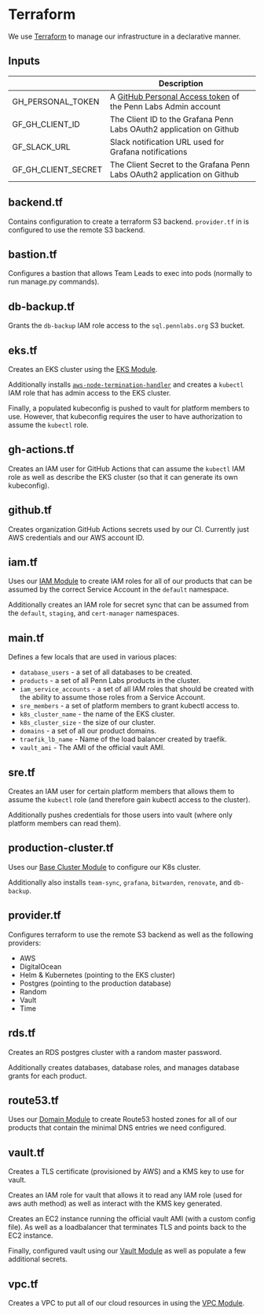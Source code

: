 # Terraform

We use [Terraform](https://www.terraform.io/docs/index.html) to manage our infrastructure in a declarative manner.

## Inputs

|                     | Description                                                                                                                                                                       |
| ------------------- | --------------------------------------------------------------------------------------------------------------------------------------------------------------------------------- |
| GH_PERSONAL_TOKEN   | A [GitHub Personal Access token](https://help.github.com/en/github/authenticating-to-github/creating-a-personal-access-token-for-the-command-line) of the Penn Labs Admin account |
| GF_GH_CLIENT_ID     | The Client ID to the Grafana Penn Labs OAuth2 application on Github                                                                                                               |
| GF_SLACK_URL        | Slack notification URL used for Grafana notifications                                                                                                                             |
| GF_GH_CLIENT_SECRET | The Client Secret to the Grafana Penn Labs OAuth2 application on Github                                                                                                           |

## backend.tf

Contains configuration to create a terraform S3 backend. `provider.tf` in is configured to use the remote S3 backend.

## bastion.tf

Configures a bastion that allows Team Leads to exec into pods (normally to run manage.py commands).

## db-backup.tf

Grants the `db-backup` IAM role access to the `sql.pennlabs.org` S3 bucket.

## eks.tf

Creates an EKS cluster using the [EKS Module](https://registry.terraform.io/modules/terraform-aws-modules/eks/aws/latest).

Additionally installs [`aws-node-termination-handler`](https://github.com/aws/aws-node-termination-handler) and creates a `kubectl` IAM role that has admin access to the EKS cluster.

Finally, a populated kubeconfig is pushed to vault for platform members to use. However, that kubeconfig requires the user to have authorization to assume the `kubectl` role.

## gh-actions.tf

Creates an IAM user for GitHub Actions that can assume the `kubectl` IAM role as well as describe the EKS cluster (so that it can generate its own kubeconfig).

## github.tf

Creates organization GitHub Actions secrets used by our CI. Currently just AWS credentials and our AWS account ID.

## iam.tf

Uses our [IAM Module](./modules/iam) to create IAM roles for all of our products that can be assumed by the correct Service Account in the `default` namespace.

Additionally creates an IAM role for secret sync that can be assumed from the `default`, `staging`, and `cert-manager` namespaces.

## main.tf

Defines a few locals that are used in various places:

* `database_users` - a set of all databases to be created.
* `products` - a set of all Penn Labs products in the cluster.
* `iam_service_accounts` - a set of all IAM roles that should be created with the ability to assume those roles from a Service Account.
* `sre_members` - a set of platform members to grant kubectl access to.
* `k8s_cluster_name` - the name of the EKS cluster.
* `k8s_cluster_size` - the size of our cluster.
* `domains` - a set of all our product domains.
* `traefik_lb_name` - Name of the load balancer created by traefik.
* `vault_ami` - The AMI of the official vault AMI.

## sre.tf

Creates an IAM user for certain platform members that allows them to assume the `kubectl` role (and therefore gain kubectl access to the cluster).

Additionally pushes credentials for those users into vault (where only platform members can read them).

## production-cluster.tf

Uses our [Base Cluster Module](./modules/base_cluster) to configure our K8s cluster.

Additionally also installs `team-sync`, `grafana`, `bitwarden`, `renovate`, and `db-backup`.

## provider.tf

Configures terraform to use the remote S3 backend as well as the following providers:

* AWS
* DigitalOcean
* Helm & Kubernetes (pointing to the EKS cluster)
* Postgres (pointing to the production database)
* Random
* Vault
* Time

## rds.tf

Creates an RDS postgres cluster with a random master password.

Additionally creates databases, database roles, and manages database grants for each product.

## route53.tf

Uses our [Domain Module](./modules/domain) to create Route53 hosted zones for all of our products that contain the minimal DNS entries we need configured.

## vault.tf

Creates a TLS certificate (provisioned by AWS) and a KMS key to use for vault.

Creates an IAM role for vault that allows it to read any IAM role (used for aws auth method) as well as interact with the KMS key generated.

Creates an EC2 instance running the official vault AMI (with a custom config file). As well as a loadbalancer that terminates TLS and points back to the EC2 instance.

Finally, configured vault using our [Vault Module](./modules/vault) as well as populate a few additional secrets.

## vpc.tf

Creates a VPC to put all of our cloud resources in using the [VPC Module](https://registry.terraform.io/modules/terraform-aws-modules/vpc/aws/latest).

